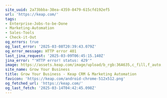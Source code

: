 ```yaml
---
site_uuid: 2a73bbba-38ea-4359-8479-615cfd192ef5
url: 'https://keap.com/'
tags:
- Enterprise-Jobs-to-be-Done
- Marketing-Automation
- Sales-Tools
- Check-it-Out
og_errors: true
og_last_error: '2025-03-08T20:39:43.079Z'
og_error_message: HTTP error 401
last_jina_request: '2025-03-09T06:45:15.140Z'
jina_error: "'HTTP error! status: 429'"
image: https://assets.keap.com/image/upload/b_rgb:36A635,c_fill,f_auto,g_face,h_630,q_95,w_1200/v1670527188/keap/default-social-image.webp
site_name: Grow Your Business
title: Grow Your Business - Keap CRM & Marketing Automation
favicon: 'https://keap.com/android-chrome-512x512.png'
og_fetched_url: 'https://keap.com/'
og_last_fetch: '2025-03-14T04:42:45.098Z'
---
```


